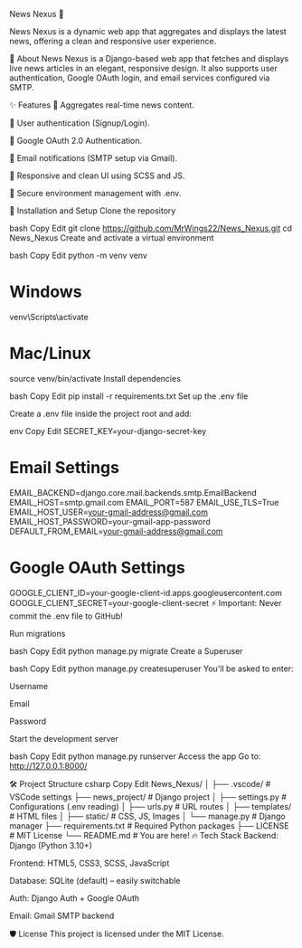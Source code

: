 News Nexus 📰

News Nexus is a dynamic web app that aggregates and displays the latest news, offering a clean and responsive user experience.

📖 About
News Nexus is a Django-based web app that fetches and displays live news articles in an elegant, responsive design.
It also supports user authentication, Google OAuth login, and email services configured via SMTP.

✨ Features
📰 Aggregates real-time news content.

👤 User authentication (Signup/Login).

🔑 Google OAuth 2.0 Authentication.

📧 Email notifications (SMTP setup via Gmail).

📱 Responsive and clean UI using SCSS and JS.

🔐 Secure environment management with .env.

🚀 Installation and Setup
Clone the repository

bash
Copy
Edit
git clone https://github.com/MrWings22/News_Nexus.git
cd News_Nexus
Create and activate a virtual environment

bash
Copy
Edit
python -m venv venv
# Windows
venv\Scripts\activate
# Mac/Linux
source venv/bin/activate
Install dependencies

bash
Copy
Edit
pip install -r requirements.txt
Set up the .env file

Create a .env file inside the project root and add:

env
Copy
Edit
SECRET_KEY=your-django-secret-key

# Email Settings
EMAIL_BACKEND=django.core.mail.backends.smtp.EmailBackend
EMAIL_HOST=smtp.gmail.com
EMAIL_PORT=587
EMAIL_USE_TLS=True
EMAIL_HOST_USER=your-gmail-address@gmail.com
EMAIL_HOST_PASSWORD=your-gmail-app-password
DEFAULT_FROM_EMAIL=your-gmail-address@gmail.com

# Google OAuth Settings
GOOGLE_CLIENT_ID=your-google-client-id.apps.googleusercontent.com
GOOGLE_CLIENT_SECRET=your-google-client-secret
⚡ Important: Never commit the .env file to GitHub!

Run migrations

bash
Copy
Edit
python manage.py migrate
Create a Superuser

bash
Copy
Edit
python manage.py createsuperuser
You'll be asked to enter:

Username

Email

Password

Start the development server

bash
Copy
Edit
python manage.py runserver
Access the app Go to: http://127.0.0.1:8000/

🛠 Project Structure
csharp
Copy
Edit
News_Nexus/
│
├── .vscode/            # VSCode settings
├── news_project/       # Django project
│   ├── settings.py     # Configurations (.env reading)
│   ├── urls.py         # URL routes
│   ├── templates/      # HTML files
│   ├── static/         # CSS, JS, Images
│   └── manage.py       # Django manager
├── requirements.txt    # Required Python packages
├── LICENSE             # MIT License
└── README.md           # You are here!
🔥 Tech Stack
Backend: Django (Python 3.10+)

Frontend: HTML5, CSS3, SCSS, JavaScript

Database: SQLite (default) – easily switchable

Auth: Django Auth + Google OAuth

Email: Gmail SMTP backend

🛡️ License
This project is licensed under the MIT License.

